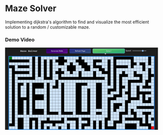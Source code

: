# Maze Solver
Implementing dijkstra's algorithm to find and visualize the most efficient solution to a random / customizable maze.

### Demo Video
![](https://github.com/Kevindrayana/Maze-Solver/blob/main/mazeSolverDemo.gif)
